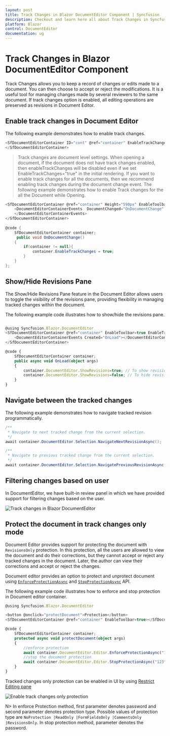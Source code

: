 ```yaml
---
layout: post
title: Track Changes in Blazor DocumentEditor Component | Syncfusion
description: Checkout and learn here all about Track Changes in Syncfusion Blazor DocumentEditor component and more.
platform: Blazor
control: DocumentEditor
documentation: ug
---
```


# Track Changes in Blazor DocumentEditor Component

Track Changes allows you to keep a record of changes or edits made to a document. You can then choose to accept or reject the modifications. It is a useful tool for managing changes made by several reviewers to the same document. If track changes option is enabled, all editing operations are preserved as revisions in Document Editor.

## Enable track changes in Document Editor

The following example demonstrates how to enable track changes.

```csharp
<SfDocumentEditorContainer ID="cont" @ref="container" EnableTrackChanges="true" EnableToolbar="true">
</SfDocumentEditorContainer>
```
>Track changes are document level settings. When opening a document, if the document does not have track changes enabled, then enableTrackChanges will be disabled even if we set EnableTrackChanges="true" in the initial rendering. If you want to enable track changes for all the documents, then we recommend enabling track changes during the document change event. The following example demonstrates how to enable Track changes for the all the Document while Opening.

```csharp
<SfDocumentEditorContainer @ref="container" Height="590px" EnableToolbar=true>
    <DocumentEditorContainerEvents  DocumentChanged="OnDocumentChange" >
    </DocumentEditorContainerEvents>
</SfDocumentEditorContainer>
 
@code { 
    SfDocumentEditorContainer container; 
     public void OnDocumentChange()
    {
        if(container != null){
            container.EnableTrackChanges = true;
        }
    }
};
```

## Show/Hide Revisions Pane
 
The Show/Hide Revisions Pane feature in the Document Editor allows users to toggle the visibility of the revisions pane, providing flexibility in managing tracked changes within the document.
 
The following example code illustrates how to show/hide the revisions pane.

```typescript

@using Syncfusion.Blazor.DocumentEditor
<SfDocumentEditorContainer @ref="container" EnableToolbar=true EnableTrackChanges=true>
    <DocumentEditorContainerEvents Created="OnLoad"></DocumentEditorContainerEvents>
</SfDocumentEditorContainer>

@code {
    SfDocumentEditorContainer container;
    public async void OnLoad(object args)
    {
        container.DocumentEditor.ShowRevisions=true; // To show revisions pane
        container.DocumentEditor.ShowRevisions=false; // To hide revisions pane
    }
}

```


## Navigate between the tracked changes

The following example demonstrates how to navigate tracked revision programmatically.

```csharp
/**
 * Navigate to next tracked change from the current selection.
 */
await container.DocumentEditor.Selection.NavigateNextRevisionAsync();

/**
 * Navigate to previous tracked change from the current selection.
 */
await container.DocumentEditor.Selection.NavigatePreviousRevisionAsync();
```

## Filtering changes based on user

In DocumentEditor, we have built-in review panel in which we have provided support for filtering changes based on the user.

![Track changes in Blazor DocumentEditor](images/track-changes.png)

## Protect the document in track changes only mode

Document Editor provides support for protecting the document with `RevisionsOnly` protection. In this protection, all the users are allowed to view the document and do their corrections, but they cannot accept or reject any tracked changes in the document. Later, the author can view their corrections and accept or reject the changes.

Document editor provides an option to protect and unprotect document using [`EnforceProtectionAsync`](https://help.syncfusion.com/cr/blazor/Syncfusion.Blazor.DocumentEditor.EditorModule.html#Syncfusion_Blazor_DocumentEditor_EditorModule_EnforceProtectionAsync_System_String_Syncfusion_Blazor_DocumentEditor_ProtectionType_) and [`StopProtectionAsync`](https://help.syncfusion.com/cr/blazor/Syncfusion.Blazor.DocumentEditor.EditorModule.html#Syncfusion_Blazor_DocumentEditor_EditorModule_StopProtectionAsync_System_String_) API.

The following example code illustrates how to enforce and stop protection in Document editor container.

```typescript
@using Syncfusion.Blazor.DocumentEditor

<button @onclick="protectDocument">Protection</button>
<SfDocumentEditorContainer @ref="container" EnableToolbar=true></SfDocumentEditorContainer>

@code {
    SfDocumentEditorContainer container;
    protected async void protectDocument(object args)
    {
        //enforce protection
        await container.DocumentEditor.Editor.EnforceProtectionAsync("123", ProtectionType.RevisionsOnly);
        //stop the document protection
        await container.DocumentEditor.Editor.StopProtectionAsync("123");
    }
}
```

Tracked changes only protection can be enabled in UI by using [Restrict Editing pane](https://blazor.syncfusion.com/documentation/document-editor/restrict-editing)

![Enable track changes only protection](images/tracked-changes.png)

N> In enforce Protection method, first parameter denotes password and second parameter denotes protection type. Possible values of protection type are `NoProtection |ReadOnly |FormFieldsOnly |CommentsOnly |RevisionsOnly`. In stop protection method, parameter denotes the password.
